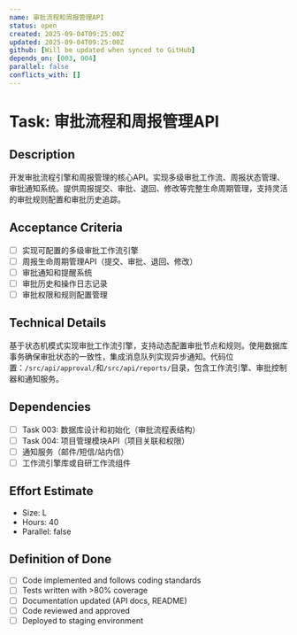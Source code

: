 ```yaml
---
name: 审批流程和周报管理API
status: open
created: 2025-09-04T09:25:00Z
updated: 2025-09-04T09:25:00Z
github: [Will be updated when synced to GitHub]
depends_on: [003, 004]
parallel: false
conflicts_with: []
---
```


# Task: 审批流程和周报管理API

## Description
开发审批流程引擎和周报管理的核心API。实现多级审批工作流、周报状态管理、审批通知系统。提供周报提交、审批、退回、修改等完整生命周期管理，支持灵活的审批规则配置和审批历史追踪。

## Acceptance Criteria
- [ ] 实现可配置的多级审批工作流引擎
- [ ] 周报生命周期管理API（提交、审批、退回、修改）
- [ ] 审批通知和提醒系统
- [ ] 审批历史和操作日志记录
- [ ] 审批权限和规则配置管理

## Technical Details
基于状态机模式实现审批工作流引擎，支持动态配置审批节点和规则。使用数据库事务确保审批状态的一致性，集成消息队列实现异步通知。代码位置：`/src/api/approval/`和`/src/api/reports/`目录，包含工作流引擎、审批控制器和通知服务。

## Dependencies
- [ ] Task 003: 数据库设计和初始化（审批流程表结构）
- [ ] Task 004: 项目管理模块API（项目关联和权限）
- [ ] 通知服务（邮件/短信/站内信）
- [ ] 工作流引擎库或自研工作流组件

## Effort Estimate  
- Size: L
- Hours: 40
- Parallel: false

## Definition of Done
- [ ] Code implemented and follows coding standards
- [ ] Tests written with >80% coverage
- [ ] Documentation updated (API docs, README)
- [ ] Code reviewed and approved
- [ ] Deployed to staging environment